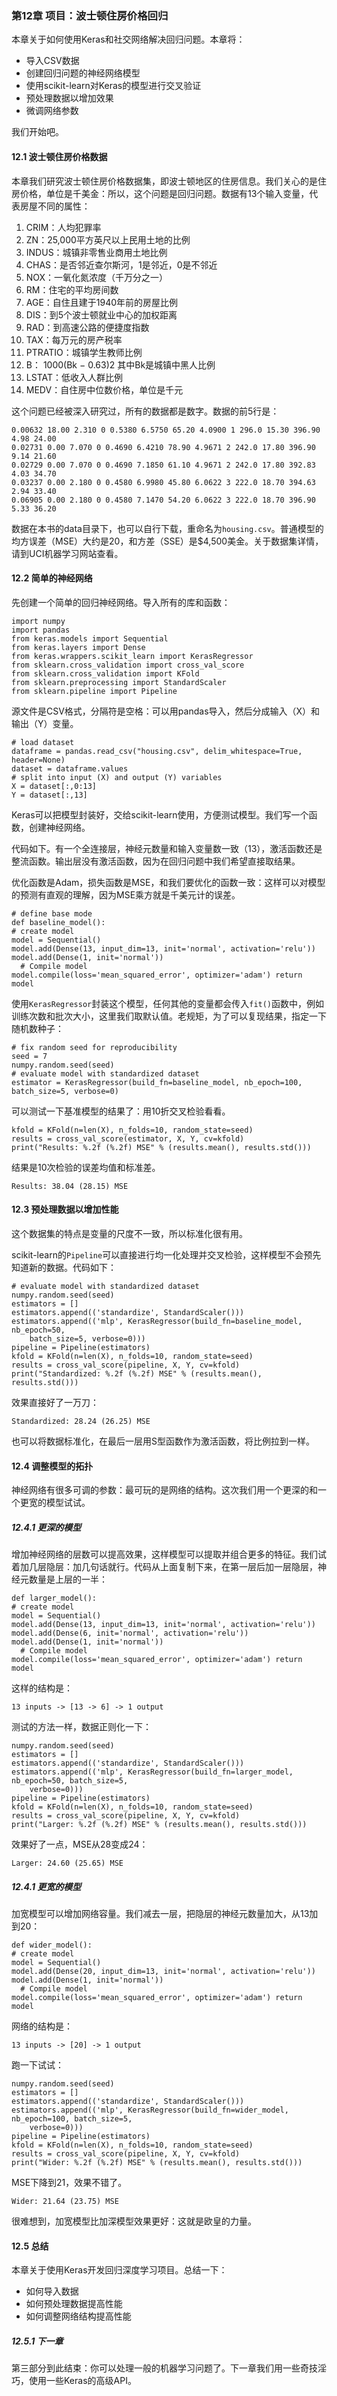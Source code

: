 ### 第12章 项目：波士顿住房价格回归

本章关于如何使用Keras和社交网络解决回归问题。本章将：

- 导入CSV数据
- 创建回归问题的神经网络模型
- 使用scikit-learn对Keras的模型进行交叉验证
- 预处理数据以增加效果
- 微调网络参数

我们开始吧。

#### 12.1 波士顿住房价格数据

本章我们研究波士顿住房价格数据集，即波士顿地区的住房信息。我们关心的是住房价格，单位是千美金：所以，这个问题是回归问题。数据有13个输入变量，代表房屋不同的属性：

1. CRIM：人均犯罪率
2. ZN：25,000平方英尺以上民用土地的比例
3. INDUS：城镇非零售业商用土地比例
4. CHAS：是否邻近查尔斯河，1是邻近，0是不邻近
5. NOX：一氧化氮浓度（千万分之一）
6. RM：住宅的平均房间数
7. AGE：自住且建于1940年前的房屋比例
8. DIS：到5个波士顿就业中心的加权距离
9. RAD：到高速公路的便捷度指数
10. TAX：每万元的房产税率
11. PTRATIO：城镇学生教师比例
12. B： 1000(Bk − 0.63)2 其中Bk是城镇中黑人比例
13. LSTAT：低收入人群比例
14. MEDV：自住房中位数价格，单位是千元

这个问题已经被深入研究过，所有的数据都是数字。数据的前5行是：

```
0.00632 18.00 2.310 0 0.5380 6.5750 65.20 4.0900 1 296.0 15.30 396.90 4.98 24.00
0.02731 0.00 7.070 0 0.4690 6.4210 78.90 4.9671 2 242.0 17.80 396.90 9.14 21.60 
0.02729 0.00 7.070 0 0.4690 7.1850 61.10 4.9671 2 242.0 17.80 392.83 4.03 34.70 
0.03237 0.00 2.180 0 0.4580 6.9980 45.80 6.0622 3 222.0 18.70 394.63 2.94 33.40 
0.06905 0.00 2.180 0 0.4580 7.1470 54.20 6.0622 3 222.0 18.70 396.90 5.33 36.20
```

数据在本书的data目录下，也可以自行下载，重命名为```housing.csv```。普通模型的均方误差（MSE）大约是20，和方差（SSE）是$4,500美金。关于数据集详情，请到UCI机器学习网站查看。


#### 12.2 简单的神经网络

先创建一个简单的回归神经网络。导入所有的库和函数：

```
import numpy
import pandas
from keras.models import Sequential
from keras.layers import Dense
from keras.wrappers.scikit_learn import KerasRegressor
from sklearn.cross_validation import cross_val_score
from sklearn.cross_validation import KFold
from sklearn.preprocessing import StandardScaler
from sklearn.pipeline import Pipeline
```

源文件是CSV格式，分隔符是空格：可以用pandas导入，然后分成输入（X）和输出（Y）变量。

```
# load dataset
dataframe = pandas.read_csv("housing.csv", delim_whitespace=True, header=None)
dataset = dataframe.values
# split into input (X) and output (Y) variables
X = dataset[:,0:13]
Y = dataset[:,13]
```

Keras可以把模型封装好，交给scikit-learn使用，方便测试模型。我们写一个函数，创建神经网络。

代码如下。有一个全连接层，神经元数量和输入变量数一致（13），激活函数还是整流函数。输出层没有激活函数，因为在回归问题中我们希望直接取结果。

优化函数是Adam，损失函数是MSE，和我们要优化的函数一致：这样可以对模型的预测有直观的理解，因为MSE乘方就是千美元计的误差。

```
# define base mode
def baseline_model():
# create model
model = Sequential()
model.add(Dense(13, input_dim=13, init='normal', activation='relu')) model.add(Dense(1, init='normal'))
  # Compile model
model.compile(loss='mean_squared_error', optimizer='adam') return model
```

使用```KerasRegressor```封装这个模型，任何其他的变量都会传入```fit()```函数中，例如训练次数和批次大小，这里我们取默认值。老规矩，为了可以复现结果，指定一下随机数种子：

```
# fix random seed for reproducibility
seed = 7
numpy.random.seed(seed)
# evaluate model with standardized dataset
estimator = KerasRegressor(build_fn=baseline_model, nb_epoch=100, batch_size=5, verbose=0)
```

可以测试一下基准模型的结果了：用10折交叉检验看看。

```
kfold = KFold(n=len(X), n_folds=10, random_state=seed)
results = cross_val_score(estimator, X, Y, cv=kfold)
print("Results: %.2f (%.2f) MSE" % (results.mean(), results.std()))
```

结果是10次检验的误差均值和标准差。

```
Results: 38.04 (28.15) MSE
```

#### 12.3 预处理数据以增加性能

这个数据集的特点是变量的尺度不一致，所以标准化很有用。

scikit-learn的```Pipeline```可以直接进行均一化处理并交叉检验，这样模型不会预先知道新的数据。代码如下：

```
# evaluate model with standardized dataset
numpy.random.seed(seed)
estimators = []
estimators.append(('standardize', StandardScaler()))
estimators.append(('mlp', KerasRegressor(build_fn=baseline_model, nb_epoch=50,
    batch_size=5, verbose=0)))
pipeline = Pipeline(estimators)
kfold = KFold(n=len(X), n_folds=10, random_state=seed)
results = cross_val_score(pipeline, X, Y, cv=kfold)
print("Standardized: %.2f (%.2f) MSE" % (results.mean(), results.std()))
```

效果直接好了一万刀：

```
Standardized: 28.24 (26.25) MSE
```

也可以将数据标准化，在最后一层用S型函数作为激活函数，将比例拉到一样。

#### 12.4 调整模型的拓扑

神经网络有很多可调的参数：最可玩的是网络的结构。这次我们用一个更深的和一个更宽的模型试试。


##### 12.4.1 更深的模型

增加神经网络的层数可以提高效果，这样模型可以提取并组合更多的特征。我们试着加几层隐层：加几句话就行。代码从上面复制下来，在第一层后加一层隐层，神经元数量是上层的一半：

```
def larger_model():
# create model
model = Sequential()
model.add(Dense(13, input_dim=13, init='normal', activation='relu')) model.add(Dense(6, init='normal', activation='relu')) model.add(Dense(1, init='normal'))
  # Compile model
model.compile(loss='mean_squared_error', optimizer='adam') return model
```

这样的结构是：

```
13 inputs -> [13 -> 6] -> 1 output
```

测试的方法一样，数据正则化一下：

```
numpy.random.seed(seed)
estimators = []
estimators.append(('standardize', StandardScaler()))
estimators.append(('mlp', KerasRegressor(build_fn=larger_model, nb_epoch=50, batch_size=5,
    verbose=0)))
pipeline = Pipeline(estimators)
kfold = KFold(n=len(X), n_folds=10, random_state=seed)
results = cross_val_score(pipeline, X, Y, cv=kfold)
print("Larger: %.2f (%.2f) MSE" % (results.mean(), results.std()))
```

效果好了一点，MSE从28变成24：

```
Larger: 24.60 (25.65) MSE
```

##### 12.4.1 更宽的模型

加宽模型可以增加网络容量。我们减去一层，把隐层的神经元数量加大，从13加到20：

```
def wider_model():
# create model
model = Sequential()
model.add(Dense(20, input_dim=13, init='normal', activation='relu')) model.add(Dense(1, init='normal'))
  # Compile model
model.compile(loss='mean_squared_error', optimizer='adam') return model
```

网络的结构是：

```
13 inputs -> [20] -> 1 output
```

跑一下试试：

```
numpy.random.seed(seed)
estimators = []
estimators.append(('standardize', StandardScaler()))
estimators.append(('mlp', KerasRegressor(build_fn=wider_model, nb_epoch=100, batch_size=5,
    verbose=0)))
pipeline = Pipeline(estimators)
kfold = KFold(n=len(X), n_folds=10, random_state=seed)
results = cross_val_score(pipeline, X, Y, cv=kfold)
print("Wider: %.2f (%.2f) MSE" % (results.mean(), results.std()))
```

MSE下降到21，效果不错了。

```
Wider: 21.64 (23.75) MSE
```

很难想到，加宽模型比加深模型效果更好：这就是欧皇的力量。


#### 12.5 总结

本章关于使用Keras开发回归深度学习项目。总结一下：

- 如何导入数据
- 如何预处理数据提高性能
- 如何调整网络结构提高性能

##### 12.5.1 下一章

第三部分到此结束：你可以处理一般的机器学习问题了。下一章我们用一些奇技淫巧，使用一些Keras的高级API。


